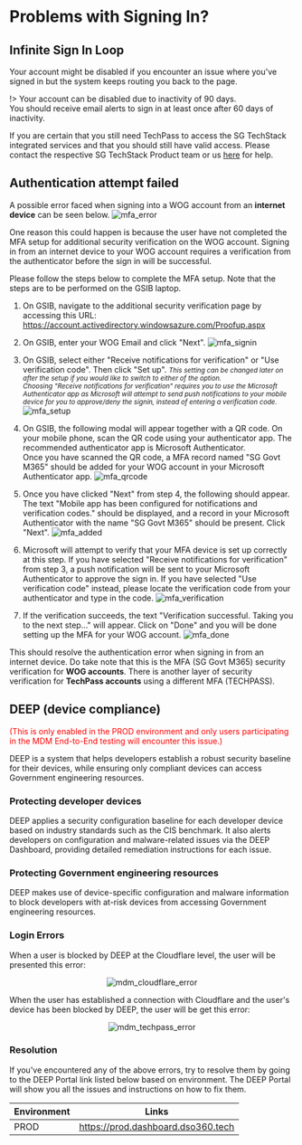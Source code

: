# Problems with Signing In?

## Infinite Sign In Loop
Your account might be disabled if you encounter an issue where you've signed in but the system keeps routing you back to the page.

!> Your account can be disabled due to inactivity of 90 days.  
You should receive email alerts to sign in at least once after 60 days of inactivity.

If you are certain that you still need TechPass to access the SG TechStack integrated services and that you should still have valid access. Please contact the respective SG TechStack Product team or us [here](support/overview?id=need-more-help) for help.

## Authentication attempt failed

A possible error faced when signing into a WOG account from an **internet device** can be seen below.
![mfa_error](../assets/support/mfa_error.jpg)

One reason this could happen is because the user have not completed the MFA setup for additional security verification on the WOG account. Signing in from an internet device to your WOG account requires a verification from the authenticator before the sign in will be successful.

Please follow the steps below to complete the MFA setup. Note that the steps are to be performed on the GSIB laptop.

1. On GSIB, navigate to the additional security verification page by accessing this URL: https://account.activedirectory.windowsazure.com/Proofup.aspx

2. On GSIB, enter your WOG Email and click "Next".
   ![mfa_signin](../assets/support/mfa_setup_1.jpg)

3. On GSIB, select either "Receive notifications for verification" or "Use verification code". Then click "Set up". <small>*This setting can be changed later on after the setup if you would like to switch to either of the option.*</small><br/><small>*Choosing "Receive notifications for verification" requires you to use the Microsoft Authenticator app as Microsoft will attempt to send push notifications to your mobile device for you to approve/deny the signin, instead of entering a verification code.*</small>
   ![mfa_setup](../assets/support/mfa_setup_2.jpg)

4. On GSIB, the following modal will appear together with a QR code. On your mobile phone, scan the QR code using your authenticator app. The recommended authenticator app is Microsoft Authenticator. <br/> Once you have scanned the QR code, a MFA record named "SG Govt M365" should be added for your WOG account in your Microsoft Authenticator app.
   ![mfa_qrcode](../assets/support/mfa_setup_3.jpg)

5. Once you have clicked "Next" from step 4, the following should appear. The text "Mobile app has been configured for notifications and verification codes." should be displayed, and a record in your Microsoft Authenticator with the name "SG Govt M365" should be present. Click "Next".
   ![mfa_added](../assets/support/mfa_setup_4.jpg)

6. Microsoft will attempt to verify that your MFA device is set up correctly at this step. If you have selected "Receive notifications for verification" from step 3, a push notification will be sent to your Microsoft Authenticator to approve the sign in. If you have selected "Use verification code" instead, please locate the verification code from your authenticator and type in the code.
   ![mfa_verification](../assets/support/mfa_setup_5.jpg)

7. If the verification succeeds, the text "Verification successful. Taking you to the next step..." will appear. Click on "Done" and you will be done setting up the MFA for your WOG account.
   ![mfa_done](../assets/support/mfa_setup_6.jpg)

This should resolve the authentication error when signing in from an internet device. Do take note that this is the MFA (SG Govt M365) security verification for **WOG accounts**. There is another layer of security verification for **TechPass accounts** using a different MFA (TECHPASS).

## DEEP (device compliance)
<span style="color:red">(This is only enabled in the PROD environment and only users participating in the MDM End-to-End testing will encounter this issue.)</span>

DEEP is a system that helps developers establish a robust security baseline for their devices, while ensuring only compliant devices can access Government engineering resources.

### Protecting developer devices
DEEP applies a security configuration baseline for each developer device based on industry standards such as the CIS benchmark. It also alerts developers on configuration and malware-related issues via the DEEP Dashboard, providing detailed remediation instructions for each issue.

### Protecting Government engineering resources
DEEP makes use of device-specific configuration and malware information to block developers with at-risk devices from accessing Government engineering resources.

### Login Errors
When a user is blocked by DEEP at the Cloudflare level, the user will be presented this error:

<span style="display:block;text-align:center">![mdm_cloudflare_error](../assets/support/mdmCloudflareError.png)</span>

When the user has established a connection with Cloudflare and the user's device has been blocked by DEEP, the user will be get this error:

<span style="display:block;text-align:center">![mdm_techpass_error](../assets/support/mdmTechPassError.png)</span>

### Resolution

If you've encountered any of the above errors, try to resolve them by going to the DEEP Portal link listed below based on environment. The DEEP Portal will show you all the issues and instructions on how to fix them.

| Environment | Links                              |
| ----------- | ---------------------------------- |
| PROD        | https://prod.dashboard.dso360.tech |

